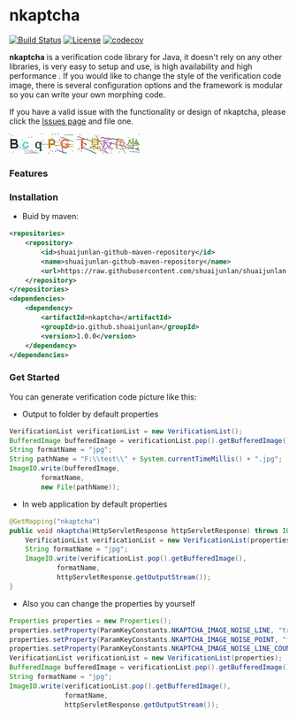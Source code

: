 # nkaptcha

[![Build Status](https://travis-ci.org/shuaijunlan/nkaptcha.svg?branch=master)](https://travis-ci.org/shuaijunlan/nkaptcha) [![License](https://img.shields.io/badge/license-Apache%202-4EB1BA.svg)](https://www.apache.org/licenses/LICENSE-2.0.html) [![codecov](https://codecov.io/gh/shuaijunlan/nkaptcha/branch/master/graph/badge.svg)](https://codecov.io/gh/shuaijunlan/nkaptcha)

**nkaptcha** is a verification code library for Java, it doesn't rely on any other libraries,  is very easy to setup and use, is high availability and high performance . If you would like to change the style of the verification code image, there is several configuration options and the framework is modular so you can write your own morphing code.

If you have a valid issue with the functionality or design of nkaptcha, please click the [Issues page](https://github.com/shuaijunlan/nkaptcha/issues) and file one.

![Verification Code](https://github.com/shuaijunlan/nkaptcha/raw/master/img/en.jpg) ![Verification Code](https://github.com/shuaijunlan/nkaptcha/raw/master/img/zh.jpg)

### Features

### Installation

* Buid by maven:

```xml
<repositories>
    <repository>
        <id>shuaijunlan-github-maven-repository</id>
        <name>shuaijunlan-github-maven-repository</name>
        <url>https://raw.githubusercontent.com/shuaijunlan/shuaijunlan.github.io/master</url>
    </repository>
</repositories>
<dependencies>
    <dependency>
        <artifactId>nkaptcha</artifactId>
        <groupId>io.github.shuaijunlan</groupId>
        <version>1.0.0</version>
    </dependency>
</dependencies>
```

### Get Started

You can generate verification code picture like this:

* Output to folder by default properties

```java
VerificationList verificationList = new VerificationList();
BufferedImage bufferedImage = verificationList.pop().getBufferedImage();
String formatName = "jpg";
String pathName = "F:\\test\\" + System.currentTimeMillis() + ".jpg";
ImageIO.write(bufferedImage,
        formatName,
        new File(pathName));
```

* In web application by default properties

```java
@GetMapping("nkaptcha")
public void nkaptcha(HttpServletResponse httpServletResponse) throws IOException {
    VerificationList verificationList = new VerificationList(properties);
    String formatName = "jpg";
    ImageIO.write(verificationList.pop().getBufferedImage(),
            formatName,
            httpServletResponse.getOutputStream());
}
```

* Also you can change the properties by yourself

```java
Properties properties = new Properties();
properties.setProperty(ParamKeyConstants.NKAPTCHA_IMAGE_NOISE_LINE, "true");
properties.setProperty(ParamKeyConstants.NKAPTCHA_IMAGE_NOISE_POINT, "false");
properties.setProperty(ParamKeyConstants.NKAPTCHA_IMAGE_NOISE_LINE_COUNT, "10");
VerificationList verificationList = new VerificationList(properties);
BufferedImage bufferedImage = verificationList.pop().getBufferedImage();
String formatName = "jpg";
ImageIO.write(verificationList.pop().getBufferedImage(),
              formatName,
              httpServletResponse.getOutputStream());
```

